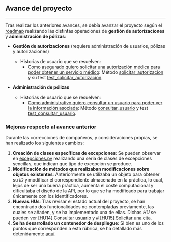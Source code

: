 ## Avance del proyecto

---

Tras realizar los anteriores avances, se debía avanzar el proyecto según el [roadmap](https://carlosma7.github.io/MedAuth/doc/roadmap) realizando las distintas operaciones de **gestión de autorizaciones** y **administración de pólizas**:

* **Gestión de autorizaciones** (requiere administración de usuarios, pólizas y autorizaciones)
	* Historias de usuario que se resuelven:
		* [Como asegurado quiero solicitar una autorización médica para poder obtener un servicio médico](https://github.com/Carlosma7/MedAuth/issues/37): Método [solicitar_autorizacion](https://github.com/Carlosma7/MedAuth/blob/main/src/core/controlador.py#L204)  y su test [test_solicitar_autorizacion](https://github.com/Carlosma7/MedAuth/blob/main/src/test/testControlador.py#L193).

* **Administración de pólizas**
	* Historias de usuario que se resuelven:
		* [Como administrativo quiero consultar un usuario para poder ver la información asociada](https://github.com/Carlosma7/MedAuth/issues/96): Método [consultar_usuario](https://github.com/Carlosma7/MedAuth/blob/main/src/core/controlador.py#L355) y test [test_consultar_usuario](https://github.com/Carlosma7/MedAuth/blob/main/src/test/testControlador.py#L376).

### Mejoras respecto al avance anterior
Durante las correcciones de compañeros, y consideraciones propias, se han realizado los siguientes cambios:

1. **Creación de clases específicas de excepciones**: Se pueden observar en [excepciones.py](https://github.com/Carlosma7/MedAuth/blob/main/src/core/excepciones.py) realizando una seria de clases de excepciones sencillas, que indican que tipo de excepción se produce.
2. **Modificación de métodos que realizaban modificaciones sobre objetos existentes**: Anteriormente se utilizaba un objeto para obtener su *ID* y modificar el correspondiente almacenado en la práctica, lo cual, lejos de ser una buena práctica, aumenta el coste computacional y dificultaba el diseño de la API, por lo que se ha modificado para trabajar únicamente con los identificadores.
3. **Nuevas HUs**: Tras revisar el estado actual del proyecto, se han encontrado dos funcionalidades no contempladas previamente, las cuales se añaden, y se ha implementado una de ellas. Dichas *HU* se pueden ver [[HU14] Consultar usuario](https://github.com/Carlosma7/MedAuth/issues/96) y [# [HU15] Solicitar una cita](https://github.com/Carlosma7/MedAuth/issues/97).
4. **Se ha desarrollado un contenedor de despliegue**: Si bien es uno de los puntos que corresponden a esta rúbrica, se ha detallado más detenidamente [aquí](https://carlosma7.github.io/MedAuth/doc/api/despliegue).

